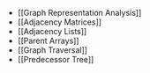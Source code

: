 - [[Graph Representation Analysis]]
- [[Adjacency Matrices]]
- [[Adjacency Lists]]
- [[Parent Arrays]]
- [[Graph Traversal]]
- [[Predecessor Tree]]

